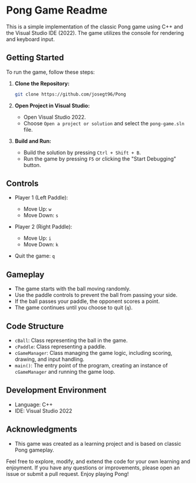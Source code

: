 # Pong Game Readme

This is a simple implementation of the classic Pong game using C++ and the Visual Studio IDE (2022). The game utilizes the console for rendering and keyboard input.

## Getting Started

To run the game, follow these steps:

1. **Clone the Repository:**
   ```bash
   git clone https://github.com/josegt96/Pong
   ```

2. **Open Project in Visual Studio:**
   - Open Visual Studio 2022.
   - Choose `Open a project or solution` and select the `pong-game.sln` file.

3. **Build and Run:**
   - Build the solution by pressing `Ctrl + Shift + B`.
   - Run the game by pressing `F5` or clicking the "Start Debugging" button.

## Controls

- Player 1 (Left Paddle):
  - Move Up: `w`
  - Move Down: `s`

- Player 2 (Right Paddle):
  - Move Up: `i`
  - Move Down: `k`

- Quit the game: `q`

## Gameplay

- The game starts with the ball moving randomly.
- Use the paddle controls to prevent the ball from passing your side.
- If the ball passes your paddle, the opponent scores a point.
- The game continues until you choose to quit (`q`).

## Code Structure

- `cBall`: Class representing the ball in the game.
- `cPaddle`: Class representing a paddle.
- `cGameManager`: Class managing the game logic, including scoring, drawing, and input handling.
- `main()`: The entry point of the program, creating an instance of `cGameManager` and running the game loop.

## Development Environment

- Language: C++
- IDE: Visual Studio 2022

## Acknowledgments

- This game was created as a learning project and is based on classic Pong gameplay.

Feel free to explore, modify, and extend the code for your own learning and enjoyment. If you have any questions or improvements, please open an issue or submit a pull request. Enjoy playing Pong!
